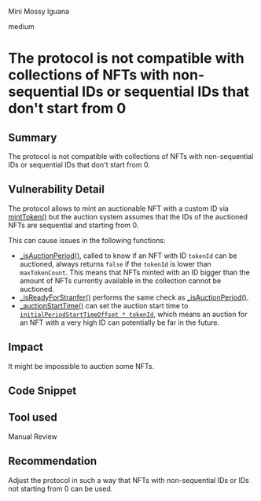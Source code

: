 Mini Mossy Iguana

medium

# The protocol is not compatible with collections of NFTs with non-sequential IDs or sequential IDs that don't start from 0

## Summary
The protocol is not compatible with collections of NFTs with non-sequential IDs or sequential IDs that don't start from 0.

## Vulnerability Detail
The protocol allows to mint an auctionable NFT with a custom ID via [mintToken()](https://github.com/sherlock-audit/2024-02-radicalxchange/blob/main/pco-art/contracts/license/StewardLicenseBase.sol#L31) but the auction system assumes that the IDs of the auctioned NFTs are sequential and starting from 0.

This can cause issues in the following functions:
- [_isAuctionPeriod()](https://github.com/sherlock-audit/2024-02-radicalxchange/blob/main/pco-art/contracts/auction/EnglishPeriodicAuctionInternal.sol#L224-L230), called to know if an NFT with ID `tokenId` can be auctioned, always returns `false` if the `tokenId` is lower than `maxTokenCount`. This means that NFTs minted with an ID bigger than the amount of NFTs currently available in the collection cannot be auctioned.
- [_isReadyForStranfer()](https://github.com/sherlock-audit/2024-02-radicalxchange/blob/main/pco-art/contracts/auction/EnglishPeriodicAuctionInternal.sol#L568) performs the same check as [_isAuctionPeriod()](https://github.com/sherlock-audit/2024-02-radicalxchange/blob/main/pco-art/contracts/auction/EnglishPeriodicAuctionInternal.sol#L224-L230).
- [_auctionStartTime()](https://github.com/sherlock-audit/2024-02-radicalxchange/blob/main/pco-art/contracts/auction/EnglishPeriodicAuctionInternal.sol#L543) can set the auction start time to [`initialPeriodStartTimeOffset * tokenId`](https://github.com/sherlock-audit/2024-02-radicalxchange/blob/main/pco-art/contracts/auction/EnglishPeriodicAuctionInternal.sol#L568), which means an auction for an NFT with a very high ID can potentially be far in the future. 

## Impact
It might be impossible to auction some NFTs. 

## Code Snippet

## Tool used

Manual Review

## Recommendation
Adjust the protocol in such a way that NFTs with non-sequential IDs or IDs not starting from 0 can be used.